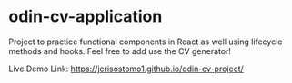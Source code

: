 # odin-cv-application

Project to practice functional components in React as well using lifecycle methods and hooks. Feel free to add use the CV generator!

Live Demo Link: https://jcrisostomo1.github.io/odin-cv-project/

